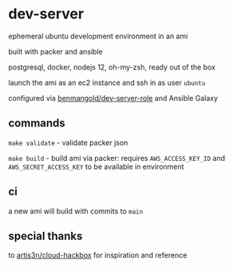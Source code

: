 # dev-server

ephemeral ubuntu development environment in an ami

built with packer and ansible

postgresql, docker, nodejs 12, oh-my-zsh, ready out of the box

launch the ami as an ec2 instance and ssh in as user `ubuntu`

configured via [benmangold/dev-server-role](https://github.com/benmangold/dev-server-role) and Ansible Galaxy

## commands

`make validate` - validate packer json

`make build` - build ami via packer: requires `AWS_ACCESS_KEY_ID`  and `AWS_SECRET_ACCESS_KEY` to be available in environment

## ci

a new ami will build with commits to `main`

## special thanks

to [artis3n/cloud-hackbox](https://github.com/artis3n/cloud-hackbox) for inspiration and reference
